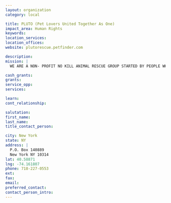 ```yaml
---
layout: organization
category: local

title: PLUTO (Pet Lovers United Together As One)
impact_area: Human Rights
keywords: 
location_services: 
location_offices: 
website: plutorescue.petfinder.com

description: 
mission: |
  WE ARE A NON- PROFIT NO KILL ANIMAL RESCUE GROUP STARTED BY PEOPLE WHO HAVE A SPECIAL PLACE IN THEIR HEARTS FOR THE HOMELESS,ABANDONED,SICK AND UNWANTED ANIMALS. TO PROMOTE HUMANE EDUCATION DESIGNED TO INCREASE AWARENESS,COMPASSION AND RESPONSIBLE PET OWNERSHIP.AN ALL VOLUNTEER GROUP DEDICATED TO RESCUING,PROVIDING MEDICAL ATTENTION AND UNCONDITIONAL LOVE UNTIL PLACED IN A PERMANENT AND WELL EDUCATED HOME.... 

cash_grants: 
grants: 
service_opp: 
services: 

learn: 
cont_relationship: 

salutation: 
first_name: 
last_name: 
title_contact_person: 

city: New York
state: NY
address: |
  P.O. Box 140889  
  New York NY 10314
lat: 40.58871
lng: -74.161807
phone: 718-227-0553
ext: 
fax: 
email: 
preferred_contact: 
contact_person_intro: 
---
```

